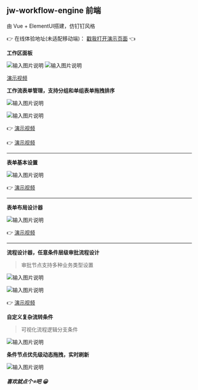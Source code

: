 ## jw-workflow-engine 前端

由 Vue + ElementUI搭建，仿钉钉风格

  👉 在线体验地址(未适配移动端)： [戳我打开演示页面](http://47.100.202.245:83) 👈

 **工作区面板** 

![输入图片说明](https://images.gitee.com/uploads/images/2020/1005/140253_39e3f2d5_4928216.png "屏幕截图.png")
![输入图片说明](https://images.gitee.com/uploads/images/2020/1005/140329_89cd5aac_4928216.png "屏幕截图.png")

[演示视频](https://www.bilibili.com/video/BV1Vh41197Pw/)



 **工作流表单管理，支持分组和单组表单拖拽排序** 

![输入图片说明](https://images.gitee.com/uploads/images/2020/1005/140358_17fc6838_4928216.png "屏幕截图.png")

![输入图片说明](https://images.gitee.com/uploads/images/2020/1005/140502_bdc2ea04_4928216.png "屏幕截图.png")


👉 [演示视频](https://www.bilibili.com/video/BV1dT4y1c7md/)

👉 [演示视频](https://www.bilibili.com/video/BV1Kk4y1C7F5/)


---------

 **表单基本设置** 

![输入图片说明](https://images.gitee.com/uploads/images/2020/1005/140559_5c51a89b_4928216.png "屏幕截图.png")

👉 [演示视频](https://www.bilibili.com/video/BV1Th41197LS/)


--------

 **表单布局设计器**

![输入图片说明](https://images.gitee.com/uploads/images/2020/1005/140740_832d5c2f_4928216.png "屏幕截图.png")

👉 [演示视频](https://www.bilibili.com/video/BV1Xi4y1E7gb/)


 ---------

 **流程设计器，任意条件层级审批流程设计** 

> 审批节点支持多种业务类型设置

![输入图片说明](https://images.gitee.com/uploads/images/2020/1005/141042_119eafd6_4928216.png "屏幕截图.png")

![输入图片说明](https://images.gitee.com/uploads/images/2020/1005/141155_c6fa5f02_4928216.png "屏幕截图.png")



👉 [演示视频](https://www.bilibili.com/video/BV1Nz4y1f7kS/)


**自定义复杂流转条件**

> 可视化流程逻辑分支条件

![输入图片说明](https://images.gitee.com/uploads/images/2021/0416/195844_51ece085_4928216.png "屏幕截图.png")



**条件节点优先级动态拖拽，实时刷新**

![输入图片说明](https://images.gitee.com/uploads/images/2021/0416/200127_a59216a1_4928216.png "屏幕截图.png")

##### 喜欢就点个⭐吧 😀